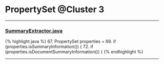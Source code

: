 # PropertySet @Cluster 3

***

### [SummaryExtractor.java](https://searchcode.com/codesearch/view/111785558/)
{% highlight java %}
67. PropertySet properties =
69. if (properties.isSummaryInformation()) {
72. if (properties.isDocumentSummaryInformation()) {
{% endhighlight %}

***

